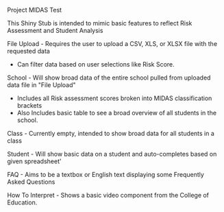 Project MIDAS Test 

This Shiny Stub is intended to mimic basic features to reflect Risk Assessment and Student Analysis

File Upload - Requires the user to upload a CSV, XLS, or XLSX file with the requested data
- Can filter data based on user selections like Risk Score.

School - Will show broad data of the entire school pulled from uploaded data file in "File Upload"
- Includes all Risk assessment scores broken into MIDAS classification brackets
- Also Includes basic table to see a broad overview of all students in the school. 

Class - Currently empty, intended to show broad data for all students in a class

Student - Will show basic data on a student and auto-completes based on given spreadsheet'

FAQ - Aims to be a textbox or English text displaying some Frequently Asked Questions

How To Interpret - Shows a basic video component from the College of Education.
